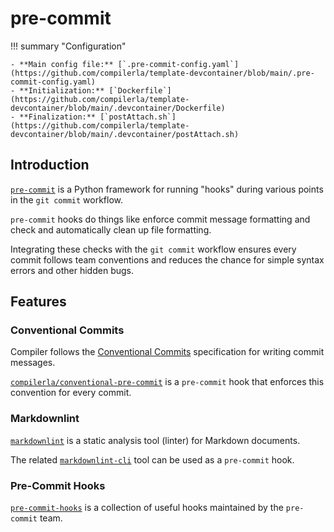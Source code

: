 # pre-commit

!!! summary "Configuration"

    - **Main config file:** [`.pre-commit-config.yaml`](https://github.com/compilerla/template-devcontainer/blob/main/.pre-commit-config.yaml)
    - **Initialization:** [`Dockerfile`](https://github.com/compilerla/template-devcontainer/blob/main/.devcontainer/Dockerfile)
    - **Finalization:** [`postAttach.sh`](https://github.com/compilerla/template-devcontainer/blob/main/.devcontainer/postAttach.sh)

## Introduction

[`pre-commit`](https://pre-commit.com/) is a Python framework for running "hooks" during various points in the `git commit`
workflow.

`pre-commit` hooks do things like enforce commit message formatting and check and automatically clean up file formatting.

Integrating these checks with the `git commit` workflow ensures every commit follows team conventions and reduces the chance
for simple syntax errors and other hidden bugs.

## Features

### Conventional Commits

Compiler follows the [Conventional Commits](https://www.conventionalcommits.org/) specification for writing commit messages.

[`compilerla/conventional-pre-commit`](https://github.com/compilerla/conventional-pre-commit) is a `pre-commit` hook that
enforces this convention for every commit.

### Markdownlint

[`markdownlint`](https://github.com/DavidAnson/markdownlint) is a static analysis tool (linter) for Markdown documents.

The related [`markdownlint-cli`](https://github.com/igorshubovych/markdownlint-cli#use-with-pre-commit) tool can be used as
a `pre-commit` hook.

### Pre-Commit Hooks

[`pre-commit-hooks`](https://github.com/pre-commit/pre-commit-hooks) is a collection of useful hooks maintained by the
`pre-commit` team.
